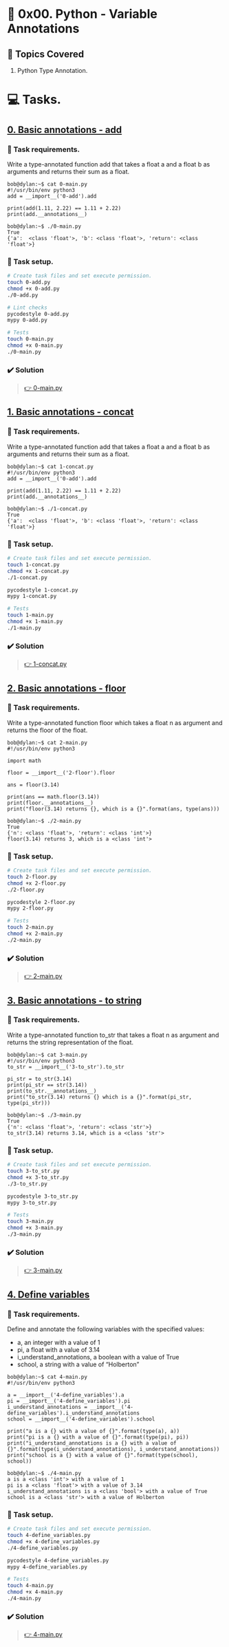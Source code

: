 # :book: 0x00. Python - Variable Annotations
## :page_with_curl: Topics Covered
1. Python Type Annotation.

# :computer: Tasks.
## [0. Basic annotations - add](0-main.py)
### :page_with_curl: Task requirements.
Write a type-annotated function add that takes a float a and a float b as arguments and returns their sum as a float.
```
bob@dylan:~$ cat 0-main.py
#!/usr/bin/env python3
add = __import__('0-add').add

print(add(1.11, 2.22) == 1.11 + 2.22)
print(add.__annotations__)

bob@dylan:~$ ./0-main.py
True
{'a':  <class 'float'>, 'b': <class 'float'>, 'return': <class 'float'>}
```

### :wrench: Task setup.
```bash
# Create task files and set execute permission.
touch 0-add.py
chmod +x 0-add.py
./0-add.py

# Lint checks
pycodestyle 0-add.py
mypy 0-add.py

# Tests
touch 0-main.py
chmod +x 0-main.py
./0-main.py
```

### :heavy_check_mark: Solution
> [:point_right: 0-main.py](0-main.py)


## [1. Basic annotations - concat](1-concat.py)
### :page_with_curl: Task requirements.
Write a type-annotated function add that takes a float a and a float b as arguments and returns their sum as a float.
```
bob@dylan:~$ cat 1-concat.py
#!/usr/bin/env python3
add = __import__('0-add').add

print(add(1.11, 2.22) == 1.11 + 2.22)
print(add.__annotations__)

bob@dylan:~$ ./1-concat.py
True
{'a':  <class 'float'>, 'b': <class 'float'>, 'return': <class 'float'>}
```

### :wrench: Task setup.
```bash
# Create task files and set execute permission.
touch 1-concat.py
chmod +x 1-concat.py
./1-concat.py

pycodestyle 1-concat.py
mypy 1-concat.py

# Tests
touch 1-main.py
chmod +x 1-main.py
./1-main.py
```

### :heavy_check_mark: Solution
> [:point_right: 1-concat.py](1-concat.py)


## [2. Basic annotations - floor](2-main.py)
### :page_with_curl: Task requirements.
Write a type-annotated function floor which takes a float n as argument and returns the floor of the float.
```
bob@dylan:~$ cat 2-main.py
#!/usr/bin/env python3

import math

floor = __import__('2-floor').floor

ans = floor(3.14)

print(ans == math.floor(3.14))
print(floor.__annotations__)
print("floor(3.14) returns {}, which is a {}".format(ans, type(ans)))

bob@dylan:~$ ./2-main.py
True
{'n': <class 'float'>, 'return': <class 'int'>}
floor(3.14) returns 3, which is a <class 'int'>
```

### :wrench: Task setup.
```bash
# Create task files and set execute permission.
touch 2-floor.py
chmod +x 2-floor.py
./2-floor.py

pycodestyle 2-floor.py
mypy 2-floor.py

# Tests
touch 2-main.py
chmod +x 2-main.py
./2-main.py
```

### :heavy_check_mark: Solution
> [:point_right: 2-main.py](2-main.py)


## [3. Basic annotations - to string](3-main.py)
### :page_with_curl: Task requirements.
Write a type-annotated function to_str that takes a float n as argument and returns the string representation of the float.
```
bob@dylan:~$ cat 3-main.py
#!/usr/bin/env python3
to_str = __import__('3-to_str').to_str

pi_str = to_str(3.14)
print(pi_str == str(3.14))
print(to_str.__annotations__)
print("to_str(3.14) returns {} which is a {}".format(pi_str, type(pi_str)))

bob@dylan:~$ ./3-main.py
True
{'n': <class 'float'>, 'return': <class 'str'>}
to_str(3.14) returns 3.14, which is a <class 'str'>
```

### :wrench: Task setup.
```bash
# Create task files and set execute permission.
touch 3-to_str.py
chmod +x 3-to_str.py
./3-to_str.py

pycodestyle 3-to_str.py
mypy 3-to_str.py

# Tests
touch 3-main.py
chmod +x 3-main.py
./3-main.py
```

### :heavy_check_mark: Solution
> [:point_right: 3-main.py](3-main.py)


## [4. Define variables](4-main.py)
### :page_with_curl: Task requirements.
Define and annotate the following variables with the specified values:

  * a, an integer with a value of 1
  * pi, a float with a value of 3.14
  * i_understand_annotations, a boolean with a value of True
  * school, a string with a value of “Holberton”
```
bob@dylan:~$ cat 4-main.py
#!/usr/bin/env python3

a = __import__('4-define_variables').a
pi = __import__('4-define_variables').pi
i_understand_annotations = __import__('4-define_variables').i_understand_annotations
school = __import__('4-define_variables').school

print("a is a {} with a value of {}".format(type(a), a))
print("pi is a {} with a value of {}".format(type(pi), pi))
print("i_understand_annotations is a {} with a value of {}".format(type(i_understand_annotations), i_understand_annotations))
print("school is a {} with a value of {}".format(type(school), school))

bob@dylan:~$ ./4-main.py
a is a <class 'int'> with a value of 1
pi is a <class 'float'> with a value of 3.14
i_understand_annotations is a <class 'bool'> with a value of True
school is a <class 'str'> with a value of Holberton
```

### :wrench: Task setup.
```bash
# Create task files and set execute permission.
touch 4-define_variables.py
chmod +x 4-define_variables.py
./4-define_variables.py

pycodestyle 4-define_variables.py
mypy 4-define_variables.py

# Tests
touch 4-main.py
chmod +x 4-main.py
./4-main.py
```

### :heavy_check_mark: Solution
> [:point_right: 4-main.py](4-main.py)

